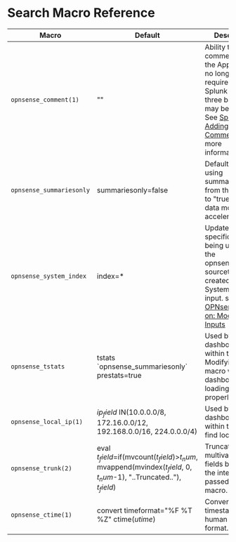 # Search Macro Reference

Macro | Default | Description
----- | ------- | -----------
`opnsense_comment(1)` | "" | Ability to set comments within the App. This is no longer required as of Splunk 8.1 and three back ticks may be used. See [Splunk Docs: Adding Comments](https://docs.splunk.com/Documentation/Splunk/latest/Search/Comments) for more information.
`opnsense_summariesonly` | summariesonly=false | Defaults to not using summarized data from the CIM. Set to "true" if using data model acceleration.
`opnsense_system_index` | index=* | Update to the specific index being used for the opnsense:system sourcetype created from the System modular input. see [OPNsense Add-on: Modular Inputs](https://splunk-opnsense-ta-documentation.readthedocs.io/en/latest/getting-started/configure-inputs/configure-modinput/)
`opnsense_tstats` | tstats \`opnsense_summariesonly\` prestats=true | Used by dashboards within this app. Modifying this macro will impact dashboards from loading searches properly.
`opnsense_local_ip(1)` | $ip_field$ IN(10.0.0.0/8, 172.16.0.0/12, 192.168.0.0/16, 224.0.0.0/4) | Used by dashboards within this app to find local IPs.
`opnsense_trunk(2)` | eval $t_field$=if(mvcount($t_field$)>$t_num$, mvappend(mvindex($t_field$, 0, $t_num$-1), "..Truncated.."), $t_field$) | Truncates multivalued fields based off the integer passed to the macro.
`opnsense_ctime(1)` | convert timeformat="%F %T %Z" ctime($utime$) | Converts unix timestamp into human readable format.
